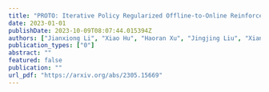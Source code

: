 ```yaml
---
title: "PROTO: Iterative Policy Regularized Offline-to-Online Reinforcement Learning"
date: 2023-01-01
publishDate: 2023-10-09T08:07:44.015394Z
authors: ["Jianxiong Li", "Xiao Hu", "Haoran Xu", "Jingjing Liu", "Xianyuan Zhan", "Ya-Qin Zhang"]
publication_types: ["0"]
abstract: ""
featured: false
publication: ""
url_pdf: "https://arxiv.org/abs/2305.15669"
---
```


